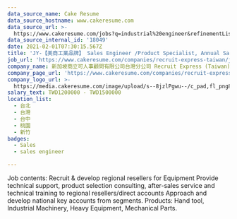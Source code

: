 ```yaml
---
data_source_name: Cake Resume
data_source_hostname: www.cakeresume.com
data_source_url: >-
  https://www.cakeresume.com/jobs?q=industrial%20engineer&refinementList%5Blang_name%5D%5B0%5D=English&refinementList%5Bsalary_type%5D=per_year
data_source_internal_id: '18049'
date: 2021-02-01T07:30:15.567Z
title: 'JY-【美商工業品牌】 Sales Engineer /Product Specialist, Annual Salary above 1.2M'
job_url: 'https://www.cakeresume.com/companies/recruit-express-taiwan/jobs/5425b3'
company_name: 新加坡商立可人事顧問有限公司台灣分公司 Recruit Express (Taiwan)
company_page_url: 'https://www.cakeresume.com/companies/recruit-express-taiwan'
company_logo_url: >-
  https://media.cakeresume.com/image/upload/s--8jzlPgwu--/c_pad,fl_png8,h_200,w_200/v1566176619/pxugexvfcc68sz5kf2sn.png
salary_text: TWD1200000 - TWD1500000
location_list:
  - 台北
  - 台灣
  - 台中
  - 桃園
  - 新竹
badges:
  - Sales
  - sales engineer

---
```


Job contents: Recruit & develop regional resellers for Equipment Provide technical support, product selection consulting, after-sales service and technical training to regional resellers/direct accounts Approach and develop national key accounts from segments. Products: Hand tool, Industrial Machinery, Heavy Equipment, Mechanical Parts.